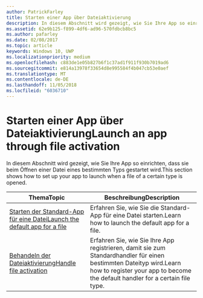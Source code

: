 ```yaml
---
author: PatrickFarley
title: Starten einer App über Dateiaktivierung
description: In diesem Abschnitt wird gezeigt, wie Sie Ihre App so einrichten, dass sie beim Öffnen einer Datei eines bestimmten Typs gestartet wird.
ms.assetid: 62e9b125-f899-4df6-ad96-570fdbcb8bc5
ms.author: pafarley
ms.date: 02/08/2017
ms.topic: article
keywords: Windows 10, UWP
ms.localizationpriority: medium
ms.openlocfilehash: c883de1e05b827b6f1c37ad1f911f930b7019ad6
ms.sourcegitcommit: e814a13978f33654d8e995584f4b047cb53e0aef
ms.translationtype: MT
ms.contentlocale: de-DE
ms.lasthandoff: 11/05/2018
ms.locfileid: "6036710"
---
```

# <a name="launch-an-app-through-file-activation"></a><span data-ttu-id="cf2c6-104">Starten einer App über Dateiaktivierung</span><span class="sxs-lookup"><span data-stu-id="cf2c6-104">Launch an app through file activation</span></span>

<span data-ttu-id="cf2c6-105">In diesem Abschnitt wird gezeigt, wie Sie Ihre App so einrichten, dass sie beim Öffnen einer Datei eines bestimmten Typs gestartet wird.</span><span class="sxs-lookup"><span data-stu-id="cf2c6-105">This section shows how to set up your app to launch when a file of a certain type is opened.</span></span>

| <span data-ttu-id="cf2c6-106">Thema</span><span class="sxs-lookup"><span data-stu-id="cf2c6-106">Topic</span></span> | <span data-ttu-id="cf2c6-107">Beschreibung</span><span class="sxs-lookup"><span data-stu-id="cf2c6-107">Description</span></span> |
|-------|-------------|
| [<span data-ttu-id="cf2c6-108">Starten der Standard-App für eine Datei</span><span class="sxs-lookup"><span data-stu-id="cf2c6-108">Launch the default app for a file</span></span>](launch-the-default-app-for-a-file.md) | <span data-ttu-id="cf2c6-109">Erfahren Sie, wie Sie die Standard-App für eine Datei starten.</span><span class="sxs-lookup"><span data-stu-id="cf2c6-109">Learn how to launch the default app for a file.</span></span> |
| [<span data-ttu-id="cf2c6-110">Behandeln der Dateiaktivierung</span><span class="sxs-lookup"><span data-stu-id="cf2c6-110">Handle file activation</span></span>](handle-file-activation.md) | <span data-ttu-id="cf2c6-111">Erfahren Sie, wie Sie Ihre App registrieren, damit sie zum Standardhandler für einen bestimmten Dateityp wird.</span><span class="sxs-lookup"><span data-stu-id="cf2c6-111">Learn how to register your app to become the default handler for a certain file type.</span></span> |